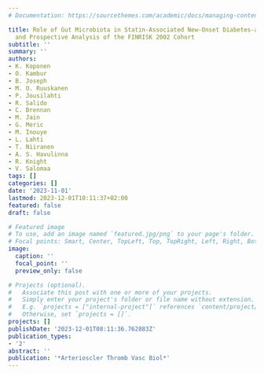 ```yaml
---
# Documentation: https://sourcethemes.com/academic/docs/managing-content/

title: Role of Gut Microbiota in Statin-Associated New-Onset Diabetes-a Cross-Sectional
  and Prospective Analysis of the FINRISK 2002 Cohort
subtitle: ''
summary: ''
authors:
- K. Koponen
- O. Kambur
- B. Joseph
- M. O. Ruuskanen
- P. Jousilahti
- R. Salido
- C. Brennan
- M. Jain
- G. Meric
- M. Inouye
- L. Lahti
- T. Niiranen
- A. S. Havulinna
- R. Knight
- V. Salomaa
tags: []
categories: []
date: '2023-11-01'
lastmod: 2023-12-01T10:11:37+02:00
featured: false
draft: false

# Featured image
# To use, add an image named `featured.jpg/png` to your page's folder.
# Focal points: Smart, Center, TopLeft, Top, TopRight, Left, Right, BottomLeft, Bottom, BottomRight.
image:
  caption: ''
  focal_point: ''
  preview_only: false

# Projects (optional).
#   Associate this post with one or more of your projects.
#   Simply enter your project's folder or file name without extension.
#   E.g. `projects = ["internal-project"]` references `content/project/deep-learning/index.md`.
#   Otherwise, set `projects = []`.
projects: []
publishDate: '2023-12-01T08:11:36.762883Z'
publication_types:
- '2'
abstract: ''
publication: '*Arterioscler Thromb Vasc Biol*'
---
```

